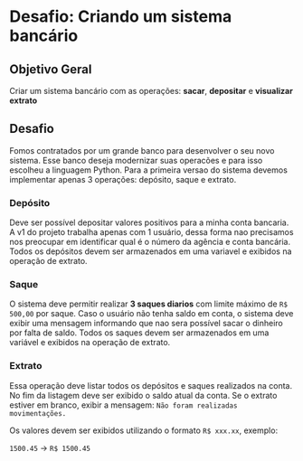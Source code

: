 # Desafio: Criando um sistema bancário

## Objetivo Geral
Criar um sistema bancário com as operações: **sacar**, **depositar** e **visualizar extrato**

## Desafio
Fomos contratados por um grande banco para desenvolver o
seu novo sistema. Esse banco deseja modernizar suas
operacões e para isso escolheu a linguagem Python. Para a
primeira versao do sistema devemos implementar apenas 3
operações: depósito, saque e extrato.

### Depósito
Deve ser possível depositar valores positivos para a minha
conta bancaria. A v1 do projeto trabalha apenas com 1 usuário,
dessa forma nao precisamos nos preocupar em identificar qual
é o número da agência e conta bancária. Todos os depósitos
devem ser armazenados em uma variavel e exibidos na
operação de extrato.

### Saque
O sistema deve permitir realizar **3 saques diarios** com limite
máximo de `R$ 500,00` por saque. Caso o usuário não tenha
saldo em conta, o sistema deve exibir uma mensagem
informando que nao sera possível sacar o dinheiro por falta de
saldo. Todos os saques devem ser armazenados em uma
variável e exibidos na operação de extrato.

### Extrato
Essa operação deve listar todos os depósitos e saques
realizados na conta. No fim da listagem deve ser exibido o
saldo atual da conta. Se o extrato estiver em branco, exibir a
mensagem: `Não foram realizadas movimentações.`

Os valores devem ser exibidos utilizando o formato `R$ xxx.xx`,
exemplo:

`1500.45` → `R$ 1500.45`